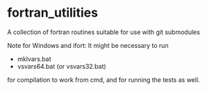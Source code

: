 # fortran_utilities
A collection of fortran routines suitable for use with git submodules



Note for Windows and ifort: It might be necessary to run

- mklvars.bat
- vsvars64.bat (or vsvars32.bat)

for compilation to work from cmd, and for running the tests as well. 